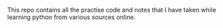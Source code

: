 This repo contains all the practise code and notes that I have taken while learning python from various sources online. 
<br>
